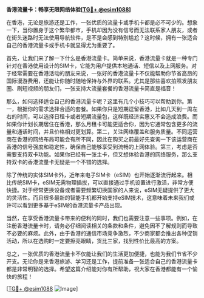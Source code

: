 **香港流量卡：畅享无限网络体验[[TG💪+ @esim1088](https://t.me/s/esim1088)]**

在香港，无论是旅游还是工作，一张优质的流量卡或手机卡都是必不可少的。想象一下，当你置身于这个繁华都市，手机却因为没有信号而无法联系家人朋友，或者在街头迷路时无法使用导航软件，是不是会感到特别尴尬？这时候，拥有一张适合自己的香港流量卡或手机卡就显得尤为重要了。

首先，让我们来了解一下什么是香港流量卡。简单来说，香港流量卡就是一种专门针对在香港使用设计的SIM卡，它能为用户提供本地通话、短信以及上网服务。对于经常需要在香港活动的朋友来说，一张好的香港流量卡不仅能帮助你节省高昂的国际漫游费用，还能让你随时随地保持与外界的联系。尤其是那些喜欢拍照发朋友圈、刷短视频的朋友们，一张支持大流量套餐的香港流量卡简直是福音！

那么，如何选择适合自己的香港流量卡呢？这里有几个小技巧可以帮助到你。第一，根据你的需求选择合适的套餐。如果你只是短期逗留香港，比如几天到一周左右的时间，可以选择日租卡或者短期流量包，这样既经济实惠又不会造成浪费。而如果你计划长期居住在香港，那么月租卡可能更适合你，因为它通常包含更多的流量和通话时间，并且价格相对更划算。第二，关注网络覆盖和服务质量。不同运营商在香港的网络布局可能会有所不同，因此在购买之前最好先查询一下该运营商在香港的信号强度和稳定性，确保自己能够享受到流畅的上网体验。第三，考虑是否需要支持双卡功能。如果你已经有一张主卡，但又想体验香港的网络服务，那么支持双卡的香港流量卡无疑是一个不错的选择。

除了传统的实体SIM卡外，近年来电子SIM卡（eSIM）也开始逐渐流行起来。相比传统SIM卡，eSIM无需物理插拔，可以直接通过手机设置进行激活，非常方便快捷。对于经常更换设备或者需要频繁切换国家的人来说，eSIM无疑提供了更大的灵活性。而且很多最新的智能手机都开始支持eSIM技术，这意味着未来我们或许可以看到更多基于eSIM的香港流量卡产品出现。

当然，在享受香港流量卡带来的便利的同时，我们也需要注意一些事项。例如，在注册香港流量卡时，请务必仔细阅读相关的条款和条件，避免因不了解规则而导致不必要的麻烦。此外，由于香港的通信市场竞争激烈，不少商家都会推出各种促销活动，所以在选购时一定要擦亮眼睛，货比三家，找到性价比最高的方案。

总之，一张优质的香港流量卡不仅能让我们的生活更加便捷，也能为我们节省不少开支。无论你是来香港旅游、学习还是工作，提前准备一张适合自己的香港流量卡都是非常明智的选择。希望这篇介绍能对你有所帮助，祝大家在香港都能有一个愉快的旅程！

[[TG💪+ @esim1088](https://t.me/s/esim1088) ![Image](https://i.postimg.cc/4NQfJmqS/Snipaste-2025-05-13-00-14-12.png)]
